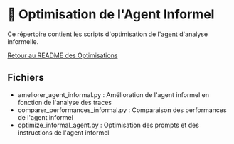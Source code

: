 # 🧐 Optimisation de l'Agent Informel

Ce répertoire contient les scripts d'optimisation de l'agent d'analyse informelle.

[Retour au README des Optimisations](../README.md)

## Fichiers

- ameliorer_agent_informal.py : Amélioration de l'agent informel en fonction de l'analyse des traces
- comparer_performances_informal.py : Comparaison des performances de l'agent informel
- optimize_informal_agent.py : Optimisation des prompts et des instructions de l'agent informel
